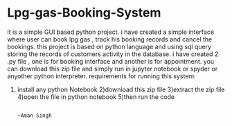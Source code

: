 # Lpg-gas-Booking-System
it is a simple GUI based python project. i have created a simple interface where user can book lpg gas , track his booking records and cancel the bookings. this project is based on python language and using sql query storing the records of customers activity in the database. i have created 2 .py file , one is for booking interface and another is for appointment. you can download this zip file and simply run in jupyter notebook or spyder or anyother python interpreter.
requirements for running this system:
1) install any python Notebook 
2)download this zip file
3)extract the zip file
4)open the file in python notebook
5)then run the code


                                                                                                                          ~Aman Singh





















